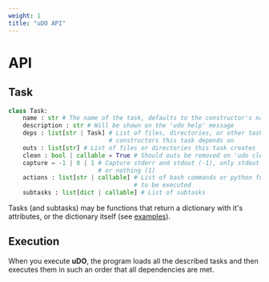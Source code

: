 ```yaml
---
weight: 1
title: "uDO API"
---
```


# API

## Task
```py
class Task:
    name : str # The name of the task, defaults to the constructor's name
    description : str # Will be shown on the 'udo help' message
    deps : list[str | Task] # List of files, directories, or other task
                            # constructors this task depends on 
    outs : list[str] # List of files or directories this task creates
    clean : bool | callable = True # Should outs be removed on 'udo clean', if it's a callable then that function handles the cleaning
    capture = -1 | 0 | 1 # Capture stderr and stdout (-1), only stdout (0),
                         # or nothing (1)
    actions : list[str | callable] # List of bash commands or python functions
                                   # to be executed
    subtasks : list[dict | callable] # List of subtasks
```
Tasks (and subtasks) may be functions that return a dictionary with it's attributes, or the dictionary itself (see [examples](https://github.com/GalileoCap/udo-src/tree/main/examples)).

## Execution
When you execute **uDO**, the program loads all the described tasks and then executes them in such an order that all dependencies are met.

<!-- TODO: Graph -->
<!-- TODO: TaskGraph design -->

